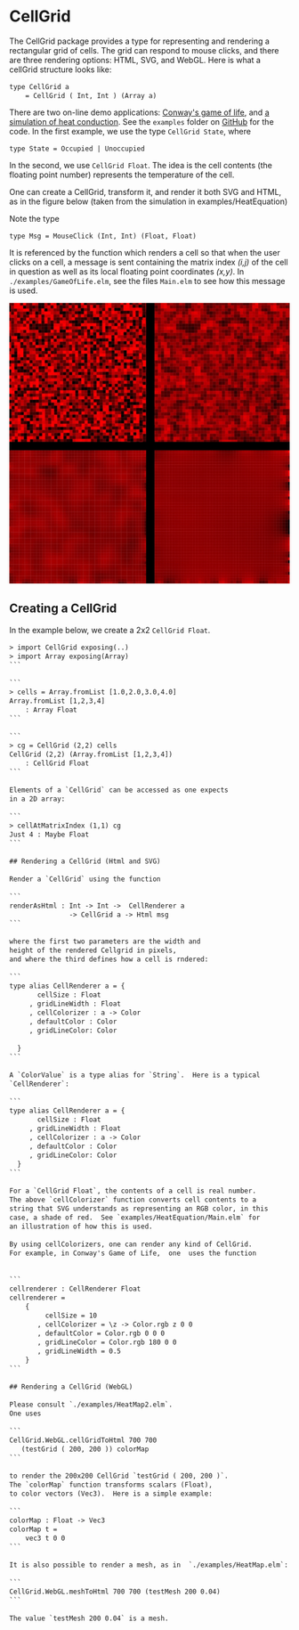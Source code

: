 # CellGrid

The CellGrid package provides a type for representing and rendering
a rectangular grid of cells.  The grid can respond
to mouse clicks, and there are three rendering options: HTML, SVG,
and WebGL.  Here is what a cellGrid structure looks like:

```
type CellGrid a
    = CellGrid ( Int, Int ) (Array a)
```

There are two on-line demo applications: [Conway's game of life](https://jxxcarlson.github.io/app/gameoflife2.html), and [a simulation
of heat conduction](https://jxxcarlson.github.io/app/heat-model.html).  See the `examples` folder on [GitHub](https://github.com/jxxcarlson/elm-cell-grid)
for the code. In the first example, we use the type
`CellGrid State`, where

```
type State = Occupied | Unoccupied
```

In the second, we use `CellGrid Float`.  The idea is the
cell contents (the floating point number) represents
the temperature of the cell.

One can create a CellGrid, transform it, and render it both SVG
and HTML, as in the figure below (taken from the simulation in
examples/HeatEquation)

Note the type

```
type Msg = MouseClick (Int, Int) (Float, Float)
```

It is referenced by the function which renders a cell
so that when the user clicks on a cell, a message
is sent containing the matrix index *(i,j)* of the cell
in question as well as its local floating
point coordinates *(x,y)*.  In `./examples/GameOfLife.elm`,
see the files `Main.elm` to see how this message is used.


![((HTML rendition of CellGrids))](heat.jpg)

## Creating a CellGrid

In the example below, we create a 2x2 `CellGrid Float`.


````
> import CellGrid exposing(..)
> import Array exposing(Array)
```

```
> cells = Array.fromList [1.0,2.0,3.0,4.0]
Array.fromList [1,2,3,4]
    : Array Float
```

```
> cg = CellGrid (2,2) cells
CellGrid (2,2) (Array.fromList [1,2,3,4])
    : CellGrid Float
```

Elements of a `CellGrid` can be accessed as one expects
in a 2D array:

```
> cellAtMatrixIndex (1,1) cg
Just 4 : Maybe Float
```

## Rendering a CellGrid (Html and SVG)

Render a `CellGrid` using the function

```
renderAsHtml : Int -> Int ->  CellRenderer a
               -> CellGrid a -> Html msg
```

where the first two parameters are the width and
height of the rendered Cellgrid in pixels,
and where the third defines how a cell is rndered:

```
type alias CellRenderer a = {
       cellSize : Float
     , gridLineWidth : Float
     , cellColorizer : a -> Color
     , defaultColor : Color
     , gridLineColor: Color

  }
```

A `ColorValue` is a type alias for `String`.  Here is a typical
`CellRenderer`:

```
type alias CellRenderer a = {
       cellSize : Float
     , gridLineWidth : Float
     , cellColorizer : a -> Color
     , defaultColor : Color
     , gridLineColor: Color
  }
```

For a `CellGrid Float`, the contents of a cell is real number.
The above `cellColorizer` function converts cell contents to a
string that SVG understands as representing an RGB color, in this
case, a shade of red.  See `examples/HeatEquation/Main.elm` for
an illustration of how this is used.

By using cellColorizers, one can render any kind of CellGrid.
For example, in Conway's Game of Life,  one  uses the function


```
cellrenderer : CellRenderer Float
cellrenderer =
    {
         cellSize = 10
       , cellColorizer = \z -> Color.rgb z 0 0
       , defaultColor = Color.rgb 0 0 0
       , gridLineColor = Color.rgb 180 0 0
       , gridLineWidth = 0.5
    }
```

## Rendering a CellGrid (WebGL)

Please consult `./examples/HeatMap2.elm`.
One uses

```
CellGrid.WebGL.cellGridToHtml 700 700
   (testGrid ( 200, 200 )) colorMap
```

to render the 200x200 CellGrid `testGrid ( 200, 200 )`.
The `colorMap` function transforms scalars (Float),
to color vectors (Vec3).  Here is a simple example:

```
colorMap : Float -> Vec3
colorMap t =
    vec3 t 0 0
```

It is also possible to render a mesh, as in  `./examples/HeatMap.elm`:

```
CellGrid.WebGL.meshToHtml 700 700 (testMesh 200 0.04)
```

The value `testMesh 200 0.04` is a mesh.

